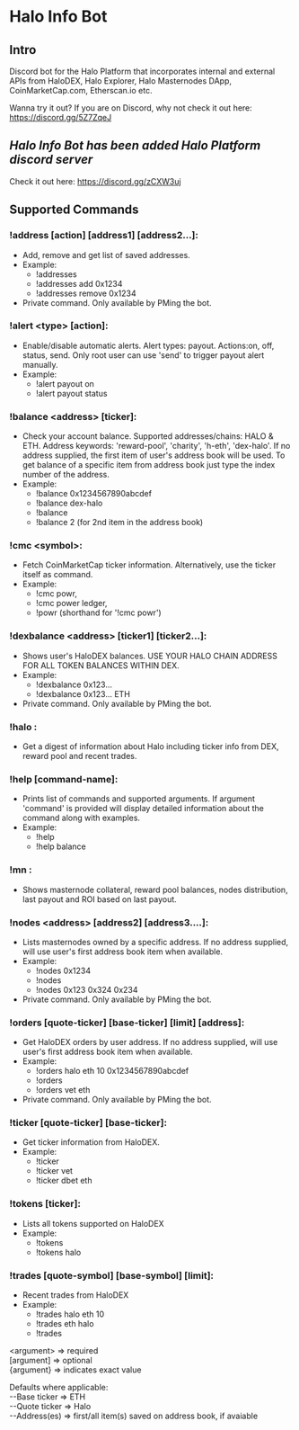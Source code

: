 # Halo Info Bot
## Intro
Discord bot for the Halo Platform that incorporates internal and external APIs from HaloDEX, Halo Explorer, Halo Masternodes DApp, CoinMarketCap.com, Etherscan.io etc. 

Wanna try it out? If you are on Discord, why not check it out here: https://discord.gg/5Z7ZqeJ

## ***Halo Info Bot has been added Halo Platform discord server*** 
Check it out here: https://discord.gg/zCXW3uj


## Supported Commands

### !address [action] [address1] [address2...]: 
  - Add, remove and get list of saved addresses. 
  - Example:
    <ul>
      <li>!addresses</li>
      <li>!addresses add 0x1234</li>
      <li>!addresses remove 0x1234</li>
    </ul>
  - Private command. Only available by PMing the bot.

### !alert \<type> [action]:
  - Enable/disable automatic alerts. Alert types: payout. Actions:on, off, status, send. Only root user can use 'send' to trigger payout alert manually. 
  - Example:
    <ul>
      <li>!alert payout on</li>
      <li>!alert payout status</li>
    </ul>

### !balance \<address> [ticker]: 
  - Check your account balance. Supported addresses/chains: HALO & ETH. Address keywords: 'reward-pool', 'charity', 'h-eth', 'dex-halo'. If no address supplied, the first item of user's address book will be used. To get balance of a specific item from address book just type the index number of the address. 
  - Example:
    <ul>
      <li>!balance 0x1234567890abcdef</li>
      <li>!balance dex-halo</li>
      <li>!balance</li>
      <li>!balance 2 (for 2nd item in the address book)</li>
    </ul>

### !cmc \<symbol>: 
  - Fetch CoinMarketCap ticker information. Alternatively, use the ticker itself as command. 
  - Example:
    <ul>
      <li>!cmc powr, </li>
      <li>!cmc power ledger, </li>
      <li>!powr (shorthand for '!cmc powr')</li>
    </ul>

### !dexbalance \<address> [ticker1] [ticker2...]: 
  - Shows user's HaloDEX balances. USE YOUR HALO CHAIN ADDRESS FOR ALL TOKEN BALANCES WITHIN DEX. 
  - Example:
    <ul>
      <li>!dexbalance 0x123... </li>
      <li>!dexbalance 0x123... ETH</li>
    </ul>
  - Private command. Only available by PMing the bot.

### !halo : 
  - Get a digest of information about Halo including ticker info from DEX, reward pool and recent trades.

### !help [command-name]: 
  - Prints list of commands and supported arguments. If argument 'command' is provided will display detailed information about the command along with examples. 
  - Example:
    <ul>
      <li>!help </li>
      <li>!help balance</li>
    </ul>

### !mn : 
  - Shows masternode collateral, reward pool balances, nodes distribution, last payout and ROI based on last payout. 

### !nodes \<address> [address2] [address3....]: 
  - Lists masternodes owned by a specific address. If no address supplied, will use user's first address book item when available. 
  - Example: 
    <ul>
      <li>!nodes 0x1234</li>
      <li>!nodes</li>
      <li>!nodes 0x123 0x324 0x234</li>
    </ul>
  - Private command. Only available by PMing the bot.

### !orders [quote-ticker] [base-ticker] [limit] [address]: 
  - Get HaloDEX orders by user address. If no address supplied, will use user's first address book item when available. 
  - Example: 
    <ul>
      <li>!orders halo eth 10 0x1234567890abcdef </li>
      <li>!orders</li>
      <li>!orders vet eth</li>
    </ul>
  - Private command. Only available by PMing the bot.

### !ticker [quote-ticker] [base-ticker]: 
  - Get ticker information from HaloDEX. 
  - Example:
    <ul> 
      <li>!ticker</li>
      <li>!ticker vet</li>
      <li>!ticker dbet eth</li>
    </ul>

### !tokens [ticker]: 
  - Lists all tokens supported on HaloDEX 
  - Example: 
    <ul>
      <li>!tokens </li>
      <li>!tokens halo</li>
    </ul>

### !trades [quote-symbol] [base-symbol] [limit]: 
  - Recent trades from HaloDEX 
  - Example:
    <ul>
      <li>!trades halo eth 10 </li>
      <li>!trades eth halo</li>
      <li>!trades</li>
    </ul>


\<argument> => required\
[argument] => optional\
{argument} => indicates exact value

Defaults where applicable:\
--Base ticker => ETH\
--Quote ticker => Halo\
--Address(es) => first/all item(s) saved on address book, if avaiable
